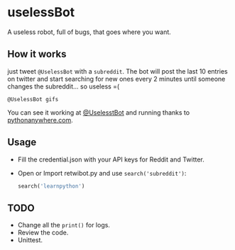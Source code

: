 # uselessBot

A useless robot, full of bugs, that goes where you want.

## How it works

just tweet `@UselessBot` with a `subreddit`. The bot will post the last 10 entries on twitter and start searching for new ones every 2 minutes until someone changes the subreddit... so useless =(

    @UselessBot gifs

You can see it working at [@UselesstBot](https://twitter.com/UselesstBot) and running thanks to [pythonanywhere.com](https://www.pythonanywhere.com).

## Usage

- Fill the credential.json with your API keys for Reddit and Twitter.
- Open or Import retwibot.py and use `search('subreddit')`:

    ```python
    search('learnpython')
    ```

## TODO

- Change all the `print()` for logs.
- Review the code.
- Unittest.